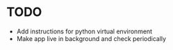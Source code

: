 # TODO

* Add instructions for python virtual environment
* Make app live in background and check periodically
